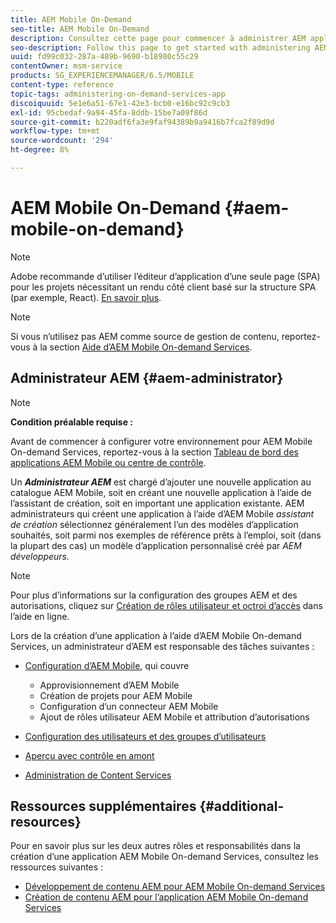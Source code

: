 ```yaml
---
title: AEM Mobile On-Demand
seo-title: AEM Mobile On-Demand
description: Consultez cette page pour commencer à administrer AEM application de services mobiles On-Demand. Il donne un aperçu des rôles et responsabilités d’un administrateur AEM pour les services On-Demand.
seo-description: Follow this page to get started with administering AEM mobile On-Demand services app. It provides an overview of the roles and responsibilities of an AEM administrator for On-Demand services.
uuid: fd99c032-287a-489b-9690-b18980c55c29
contentOwner: msm-service
products: SG_EXPERIENCEMANAGER/6.5/MOBILE
content-type: reference
topic-tags: administering-on-demand-services-app
discoiquuid: 5e1e6a51-67e1-42e3-bcb0-e16bc92c9cb3
exl-id: 95cbedaf-9a94-45fa-8ddb-15be7a09f86d
source-git-commit: b220adf6fa3e9faf94389b9a9416b7fca2f89d9d
workflow-type: tm+mt
source-wordcount: '294'
ht-degree: 8%

---
```


# AEM Mobile On-Demand {#aem-mobile-on-demand}

>[!NOTE]
>
>Adobe recommande d’utiliser l’éditeur d’application d’une seule page (SPA) pour les projets nécessitant un rendu côté client basé sur la structure SPA (par exemple, React). [En savoir plus](/help/sites-developing/spa-overview.md).

>[!NOTE]
>
>Si vous n’utilisez pas AEM comme source de gestion de contenu, reportez-vous à la section [Aide d’AEM Mobile On-demand Services](https://helpx.adobe.com/digital-publishing-solution/topics.html).

## Administrateur AEM {#aem-administrator}

>[!NOTE]
>
>**Condition préalable requise :**
>
>Avant de commencer à configurer votre environnement pour AEM Mobile On-demand Services, reportez-vous à la section [Tableau de bord des applications AEM Mobile ou centre de contrôle](/help/mobile/mobile-apps-ondemand-application-dashboard.md).

Un ***Administrateur AEM*** est chargé d’ajouter une nouvelle application au catalogue AEM Mobile, soit en créant une nouvelle application à l’aide de l’assistant de création, soit en important une application existante. AEM administrateurs qui créent une application à l’aide d’AEM Mobile *assistant de création* sélectionnez généralement l’un des modèles d’application souhaités, soit parmi nos exemples de référence prêts à l’emploi, soit (dans la plupart des cas) un modèle d’application personnalisé créé par *AEM développeurs.*

>[!NOTE]
>
>Pour plus d’informations sur la configuration des groupes AEM et des autorisations, cliquez sur [Création de rôles utilisateur et octroi d’accès](https://helpx.adobe.com/digital-publishing-solution/help/account-admin-dps.html) dans l’aide en ligne.

Lors de la création d’une application à l’aide d’AEM Mobile On-demand Services, un administrateur d’AEM est responsable des tâches suivantes :

* [Configuration d’AEM Mobile](/help/mobile/aem-mobile-setup.md), qui couvre

   * Approvisionnement d’AEM Mobile
   * Création de projets pour AEM Mobile
   * Configuration d’un connecteur AEM Mobile
   * Ajout de rôles utilisateur AEM Mobile et attribution d’autorisations

* [Configuration des utilisateurs et des groupes d’utilisateurs](/help/mobile/aem-mobile-configure-users.md)
* [Aperçu avec contrôle en amont](/help/mobile/aem-mobile-manage-ondemand-services.md)
* [Administration de Content Services](/help/mobile/developing-content-services.md)

## Ressources supplémentaires {#additional-resources}

Pour en savoir plus sur les deux autres rôles et responsabilités dans la création d’une application AEM Mobile On-demand Services, consultez les ressources suivantes :

* [Développement de contenu AEM pour AEM Mobile On-demand Services](/help/mobile/aem-mobile-on-demand.md)
* [Création de contenu AEM pour l’application AEM Mobile On-demand Services](/help/mobile/mobile-apps-ondemand.md)
